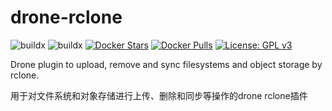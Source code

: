 # drone-rclone
![buildx](https://github.com/ryjer/drone-rclone/workflows/buildx/badge.svg)
![buildx](https://github.com/ryjer/drone-rclone/workflows/build-conf/badge.svg)
[![Docker Stars](https://img.shields.io/docker/stars/ryjer/drone-rclone.svg)](https://hub.docker.com/r/ryjer/drone-rclone/)
[![Docker Pulls](https://img.shields.io/docker/pulls/ryjer/drone-rclone.svg)](https://hub.docker.com/r/ryjer/drone-rclone/)
[![License: GPL v3](https://img.shields.io/badge/License-GPL%20v3-blue.svg)](https://www.gnu.org/licenses/gpl-3.0)

Drone plugin to upload, remove and sync filesystems and object storage by rclone. 

用于对文件系统和对象存储进行上传、删除和同步等操作的drone rclone插件
